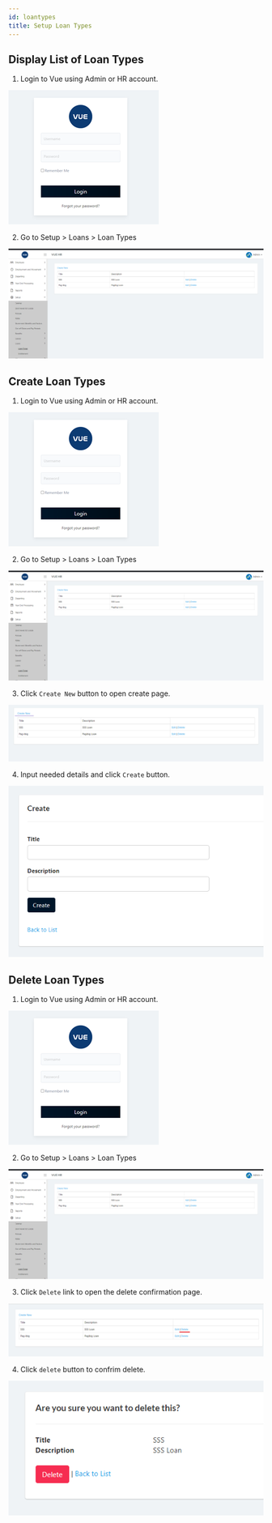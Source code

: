 ```yaml
---
id: loantypes
title: Setup Loan Types
---
```


## Display List of Loan Types
1. Login to Vue using Admin or HR account. 

![alt-text](assets/Picture2.png)

2. Go to Setup > Loans > Loan Types

![alt-text](assets/loantype/1.png)

## Create Loan Types

1. Login to Vue using Admin or HR account. 

![alt-text](assets/Picture2.png)

2. Go to Setup > Loans > Loan Types

![alt-text](assets/loantype/1.png)

3. Click `Create New` button to open create page.

![alt-text](assets/loantype/2.png)

4. Input needed details and click `Create` button.

![alt-text](assets/loantype/3.png)

## Delete Loan Types

1. Login to Vue using Admin or HR account. 

![alt-text](assets/Picture2.png)

2. Go to Setup > Loans > Loan Types

![alt-text](assets/loantype/1.png)

3. Click `Delete` link to open the delete confirmation page.

![alt-text](assets/loantype/4.png)

4. Click `delete` button to confrim delete.

![alt-text](assets/loantype/5.png)